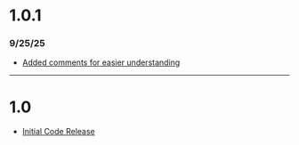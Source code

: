 # 1.0.1
### 9/25/25

- [Added comments for easier understanding](https://github.com/Globalfun32y439y54/VexCode-TKA-63544C/commit/eafe1ec3f1ce18c2dbd868702c8b11fdc6917ce9)

----------

# 1.0

- [Initial Code Release](https://github.com/Globalfun32y439y54/VexCode-TKA-63544C/commit/6965893ddcde736abce4f0056903c3ce8fefeb2b)
